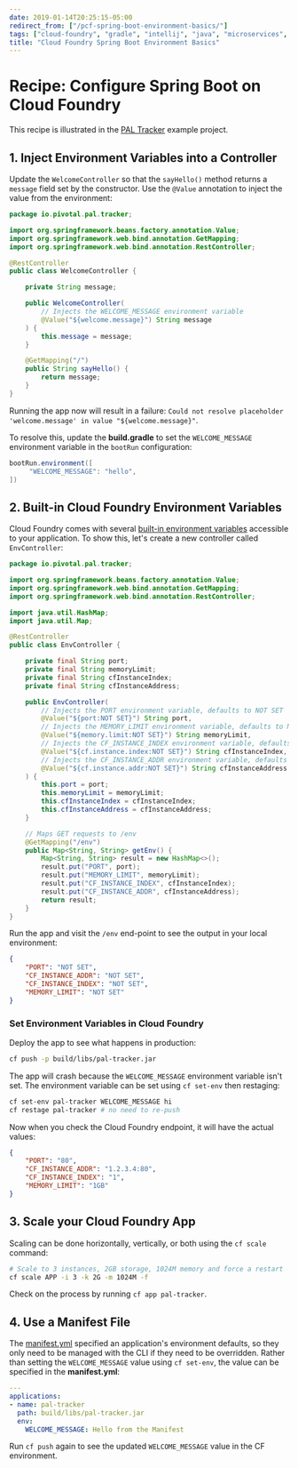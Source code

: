 ```yaml
---
date: 2019-01-14T20:25:15-05:00
redirect_from: ["/pcf-spring-boot-environment-basics/"]
tags: ["cloud-foundry", "gradle", "intellij", "java", "microservices", "pal-tracker"]
title: "Cloud Foundry Spring Boot Environment Basics"
---
```


# Recipe: Configure Spring Boot on Cloud Foundry

This recipe is illustrated in the [PAL Tracker](https://github.com/jamestharpe/pal-tracker) example project.

## 1. Inject Environment Variables into a Controller

Update the `WelcomeController` so that the `sayHello()` method returns a `message` field set by the constructor. Use the `@Value` annotation to inject the value from the environment:

```java
package io.pivotal.pal.tracker;

import org.springframework.beans.factory.annotation.Value;
import org.springframework.web.bind.annotation.GetMapping;
import org.springframework.web.bind.annotation.RestController;

@RestController
public class WelcomeController {

    private String message;

    public WelcomeController(
        // Injects the WELCOME_MESSAGE environment variable
        @Value("${welcome.message}") String message
    ) {
        this.message = message;
    }

    @GetMapping("/")
    public String sayHello() {
        return message;
    }
}
```

Running the app now will result in a failure: `Could not resolve placeholder 'welcome.message' in value "${welcome.message}"`.

To resolve this, update the **build.gradle** to set the `WELCOME_MESSAGE` environment variable in the `bootRun` configuration:

```groovy
bootRun.environment([
     "WELCOME_MESSAGE": "hello",
])
```

## 2. Built-in Cloud Foundry Environment Variables

Cloud Foundry comes with several [built-in environment variables](https://docs.run.pivotal.io/devguide/deploy-apps/environment-variable.html) accessible to your application. To show this, let's create a new controller called `EnvController`:

```java
package io.pivotal.pal.tracker;

import org.springframework.beans.factory.annotation.Value;
import org.springframework.web.bind.annotation.GetMapping;
import org.springframework.web.bind.annotation.RestController;

import java.util.HashMap;
import java.util.Map;

@RestController
public class EnvController {

	private final String port;
	private final String memoryLimit;
	private final String cfInstanceIndex;
	private final String cfInstanceAddress;

	public EnvController(
		// Injects the PORT environment variable, defaults to NOT SET
		@Value("${port:NOT SET}") String port,
		// Injects the MEMORY_LIMIT environment variable, defaults to NOT SET
		@Value("${memory.limit:NOT SET}") String memoryLimit,
		// Injects the CF_INSTANCE_INDEX environment variable, defaults to NOT SET
		@Value("${cf.instance.index:NOT SET}") String cfInstanceIndex,
		// Injects the CF_INSTANCE_ADDR environment variable, defaults to NOT SET
		@Value("${cf.instance.addr:NOT SET}") String cfInstanceAddress
	) {
		this.port = port;
		this.memoryLimit = memoryLimit;
		this.cfInstanceIndex = cfInstanceIndex;
		this.cfInstanceAddress = cfInstanceAddress;
	}

	// Maps GET requests to /env
	@GetMapping("/env")
	public Map<String, String> getEnv() {
		Map<String, String> result = new HashMap<>();
		result.put("PORT", port);
		result.put("MEMORY_LIMIT", memoryLimit);
		result.put("CF_INSTANCE_INDEX", cfInstanceIndex);
		result.put("CF_INSTANCE_ADDR", cfInstanceAddress);
		return result;
	}
}
```

Run the app and visit the `/env` end-point to see the output in your local environment:

```json
{
	"PORT": "NOT SET",
	"CF_INSTANCE_ADDR": "NOT SET",
	"CF_INSTANCE_INDEX": "NOT SET",
	"MEMORY_LIMIT": "NOT SET"
}
```

### Set Environment Variables in Cloud Foundry

Deploy the app to see what happens in production:

```bash
cf push -p build/libs/pal-tracker.jar
```

The app will crash because the `WELCOME_MESSAGE` environment variable isn't set. The environment variable can be set using `cf set-env` then restaging:

```bash
cf set-env pal-tracker WELCOME_MESSAGE hi
cf restage pal-tracker # no need to re-push
```

Now when you check the Cloud Foundry endpoint, it will have the actual values:

```json
{
    "PORT": "80",
    "CF_INSTANCE_ADDR": "1.2.3.4:80",
    "CF_INSTANCE_INDEX": "1",
    "MEMORY_LIMIT": "1GB"
}
```

## 3. Scale your Cloud Foundry App

Scaling can be done horizontally, vertically, or both using the `cf scale` command:

```bash
# Scale to 3 instances, 2GB storage, 1024M memory and force a restart
cf scale APP -i 3 -k 2G -m 1024M -f
```

Check on the process by running `cf app pal-tracker`.

## 4. Use a Manifest File

The [manifest.yml](https://docs.cloudfoundry.org/devguide/deploy-apps/manifest.html) specified an application's environment defaults, so they only need to be managed with the CLI if they need to be overridden. Rather than setting the `WELCOME_MESSAGE` value using `cf set-env`, the value can be specified in the **manifest.yml**:

```yaml
---
applications:
- name: pal-tracker
  path: build/libs/pal-tracker.jar
  env:
    WELCOME_MESSAGE: Hello from the Manifest
```

Run `cf push` again to see the updated `WELCOME_MESSAGE` value in the CF environment.
